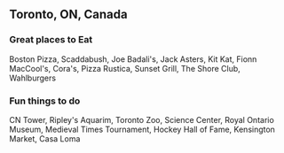 ## Toronto, ON, Canada

### Great places to Eat
Boston Pizza, Scaddabush, Joe Badali's, Jack Asters, Kit Kat, Fionn MacCool's, Cora's, Pizza Rustica, Sunset Grill, The Shore Club, Wahlburgers

### Fun things to do
CN Tower, Ripley's Aquarim, Toronto Zoo, Science Center, Royal Ontario Museum, Medieval Times Tournament, Hockey Hall of Fame, Kensington Market, Casa Loma